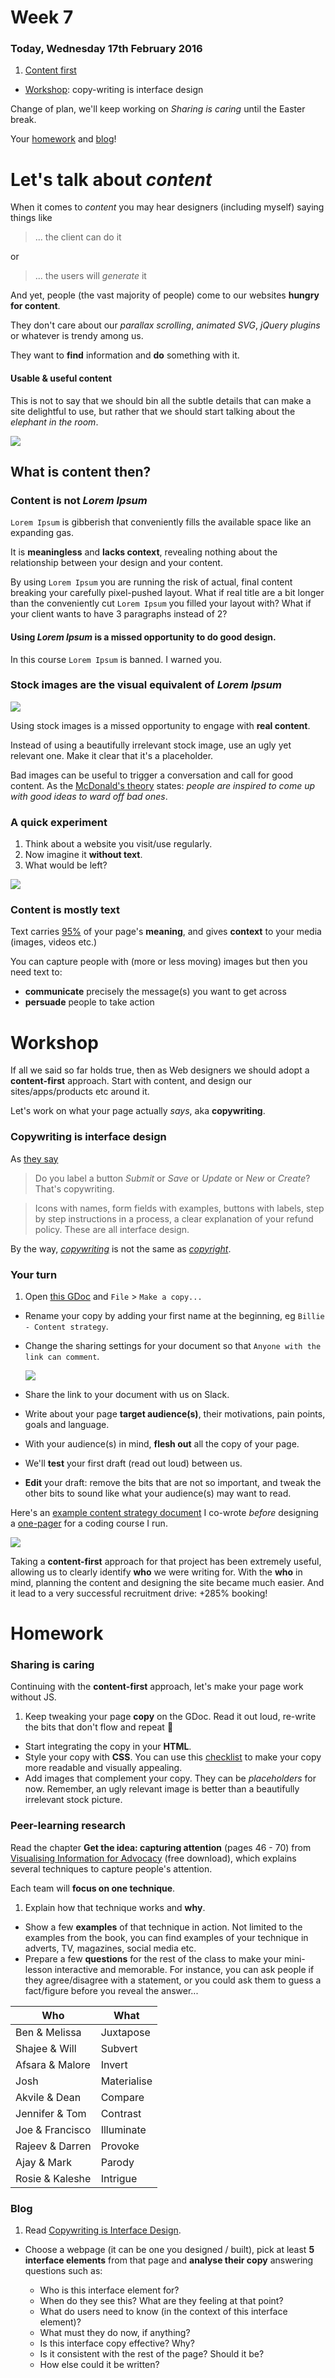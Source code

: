 <!--
Let's take a few steps back.

- [x] Let's talk about `Lorem Ipsum` and stock images. We need a *content-first* approach.
- [] General observations (integrate suggestions in the project brief, eg: focused causes, as close to home as possible)
- [x] Keeping **text** short is good, however it needs to be also sharp. You can capture people with images but then you use text to communicate precisely what you want to get across and encourage them to take action.
- [x] Let's work on what your page will actually say, aka copywriting 
- [x] Let's make it work without JS first
--> 

# Week 7

### Today, Wednesday 17th February 2016

1. [Content first](lets-talk-about-content)
* [Workshop](#workshop): copy-writing is interface design 

Change of plan, we'll keep working on *Sharing is caring* until the Easter break.

Your [homework](#homework) and [blog](#blog)!


# Let's talk about *content*

When it comes to *content* you may hear designers (including myself) saying things like

> ... the client can do it

or 

> ... the users will *generate* it

And yet, people (the vast majority of people) come to our websites **hungry for content**.

They don't care about our *parallax scrolling*, *animated SVG*, *jQuery plugins* or whatever is trendy among us. 

They want to **find** information and **do** something with it. 

#### Usable & useful content

This is not to say that we should bin all the subtle details that can make a site delightful to use, but rather that we should start talking about the *elephant in the room*. 

![](assets/elephant.jpg)

## What is content then?

### Content is not *Lorem Ipsum*

`Lorem Ipsum` is gibberish that conveniently fills the available space like an expanding gas. 

It is **meaningless** and **lacks context**, revealing nothing about the relationship between your design and your content.

By using `Lorem Ipsum` you are running the risk of actual, final content breaking your carefully pixel-pushed layout. What if real title are a bit longer than the conveniently cut `Lorem Ipsum` you filled your layout with? What if your client wants to have 3 paragraphs instead of 2?

#### Using *Lorem Ipsum* is a missed opportunity to do good design.

In this course `Lorem Ipsum` is banned. I warned you.

### Stock images are the visual equivalent of *Lorem Ipsum*

![](assets/stock.jpg)

Using stock images is a missed opportunity to engage with **real content**.

Instead of using a beautifully irrelevant stock image, use an ugly yet relevant one. Make it clear that it's a placeholder. 

Bad images can be useful to trigger a conversation and call for good content. As the [McDonald's theory](https://medium.com/@ienjoy/mcdonalds-theory-9216e1c9da7d) states: *people are inspired to come up with good ideas to ward off bad ones*.

### A quick experiment

1. Think about a website you visit/use regularly. 
2. Now imagine it **without text**. 
3. What would be left?

[![](assets/twitter-no-text.gif)](https://signalvnoise.com/posts/3404-reminder-design-is-still-about-words)

<!--

* empty boxes
* meaningless, decontextualised images

-->

### Content is mostly **text**

Text carries [95%](https://ia.net/know-how/the-web-is-all-about-typography-period) of your page's **meaning**, and gives **context** to your media (images, videos etc.)

You can capture people with (more or less moving) images but then you need text to:

* **communicate** precisely the message(s) you want to get across 
* **persuade** people to take action


# Workshop

If all we said so far holds true, then as Web designers we should adopt a **content-first** approach. Start with content, and design our sites/apps/products etc around it.

Let's work on what your page actually *says*, aka **copywriting**.

### Copywriting is interface design

As [they say](https://gettingreal.37signals.com/ch09_Copywriting_is_Interface_Design.php)

> Do you label a button *Submit* or *Save* or *Update* or *New* or *Create*? That's copywriting.

> Icons with names, form fields with examples, buttons with labels, step by step instructions in a process, a clear explanation of your refund policy. These are all interface design.

By the way, [*copywriting*](http://dictionary.reference.com/browse/copywriting) is not the same as [*copyright*](http://dictionary.reference.com/browse/copyright).

### Your turn

1. Open [this GDoc](https://docs.google.com/document/d/1iS5VeEjtzpjkFraSJ0O80NnmLQaBZIo_FNztTVoONUM/edit?usp=sharing) and `File` > `Make a copy...`
* Rename your copy by adding your first name at the beginning, eg `Billie - Content strategy`.
* Change the sharing settings for your document so that `Anyone with the link can comment`.

	![](assets/gdoc-sharing.jpg)
* Share the link to your document with us on Slack. 
* Write about your page **target audience(s)**, their motivations, pain points, goals and language. 
* With your audience(s) in mind, **flesh out** all the copy of your page.
* We'll **test** your first draft (read out loud) between us.
* **Edit** your draft: remove the bits that are not so important, and tweak the other bits to sound like what your audience(s) may want to read.

Here's an [example content strategy document](https://docs.google.com/document/d/1XyaSoEvu0MraH7cqeEKLMbTc1cAP-B184tB6Usx5UsM/edit?usp=sharing) I co-wrote *before* designing a [one-pager](https://codeyourapp.club) for a coding course I run. 

[![](assets/example.png)](https://codeyourapp.club)

Taking a **content-first** approach for that project has been extremely useful, allowing us to clearly identify **who** we were writing for. With the **who** in mind, planning the content and designing the site became much easier. And it lead to a very successful recruitment drive: +285% booking!


# Homework

### Sharing is caring

Continuing with the **content-first** approach, let's make your page work without JS. 

1. Keep tweaking your page **copy** on the GDoc. Read it out loud, re-write the bits that don't flow and repeat :repeat:
* Start integrating the copy in your **HTML**.
* Style your copy with **CSS**. You can use this [checklist](http://www.merttol.com/articles/web/checklist-for-better-web-typography.html) to make your copy more readable and visually appealing.
* Add images that complement your copy. They can be *placeholders* for now. Remember, an ugly relevant image is better than a beautifully irrelevant stock picture.

### Peer-learning research 

Read the chapter **Get the idea: capturing attention** (pages 46 - 70) from [Visualising Information for Advocacy](http://visualisingadvocacy.org/getbook) (free download), which explains several techniques to capture people's attention.

Each team will **focus on one technique**. 

1. Explain how that technique works and **why**. 
* Show a few **examples** of that technique in action. Not limited to the examples from the book, you can find examples of your technique in adverts, TV, magazines, social media etc. 
* Prepare a few **questions** for the rest of the class to make your mini-lesson interactive and memorable. For instance, you can ask people if they agree/disagree with a statement, or you could ask them to guess a fact/figure before you reveal the answer...

Who | What
--- | ----
Ben & Melissa | Juxtapose
Shajee & Will | Subvert
Afsara & Malore | Invert
Josh | Materialise
Akvile & Dean | Compare
Jennifer & Tom | Contrast
Joe & Francisco | Illuminate
Rajeev & Darren | Provoke
Ajay & Mark | Parody
Rosie & Kaleshe | Intrigue

### Blog

1. Read [Copywriting is Interface Design](https://gettingreal.37signals.com/ch09_Copywriting_is_Interface_Design.php). 
* Choose a webpage (it can be one you designed / built), pick at least **5 interface elements** from that page and **analyse their copy** answering questions such as: 
	
	* Who is this interface element for?
	* When do they see this? What are they feeling at that point?
	* What do users need to know (in the context of this interface element)?
	* What must they do now, if anything? 
	* Is this interface copy effective? Why? 
	* Is it consistent with the rest of the page? Should it be? 
	* How else could it be written?
	